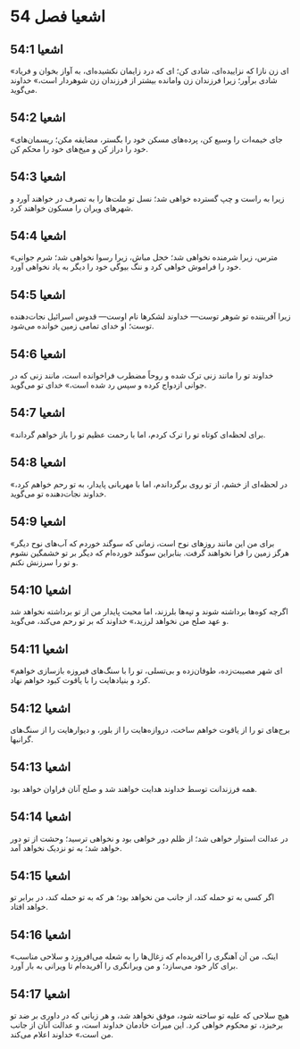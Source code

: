 # اشعیا فصل 54

## اشعیا 54:1
«ای زن نازا که نزاییده‌ای، شادی کن؛ ای که درد زایمان نکشیده‌ای، به آواز بخوان و فریاد شادی برآور؛ زیرا فرزندان زن وامانده بیشتر از فرزندان زن شوهردار است،» خداوند می‌گوید.

## اشعیا 54:2
«جای خیمه‌ات را وسیع کن، پرده‌های مسکن خود را بگستر، مضایقه مکن؛ ریسمان‌های خود را دراز کن و میخ‌های خود را محکم کن.

## اشعیا 54:3
زیرا به راست و چپ گسترده خواهی شد؛ نسل تو ملت‌ها را به تصرف در خواهند آورد و شهرهای ویران را مسکون خواهند کرد.

## اشعیا 54:4
«مترس، زیرا شرمنده نخواهی شد؛ خجل مباش، زیرا رسوا نخواهی شد؛ شرم جوانی خود را فراموش خواهی کرد و ننگ بیوگی خود را دیگر به یاد نخواهی آورد.

## اشعیا 54:5
زیرا آفریننده تو شوهر توست— خداوند لشکرها نام اوست— قدوس اسرائیل نجات‌دهنده توست؛ او خدای تمامی زمین خوانده می‌شود.

## اشعیا 54:6
خداوند تو را مانند زنی ترک شده و روحاً مضطرب فراخوانده است، مانند زنی که در جوانی ازدواج کرده و سپس رد شده است،» خدای تو می‌گوید.

## اشعیا 54:7
«برای لحظه‌ای کوتاه تو را ترک کردم، اما با رحمت عظیم تو را باز خواهم گرداند.

## اشعیا 54:8
در لحظه‌ای از خشم، از تو روی برگرداندم، اما با مهربانی پایدار، به تو رحم خواهم کرد،» خداوند نجات‌دهنده تو می‌گوید.

## اشعیا 54:9
«برای من این مانند روزهای نوح است، زمانی که سوگند خوردم که آب‌های نوح دیگر هرگز زمین را فرا نخواهند گرفت. بنابراین سوگند خورده‌ام که دیگر بر تو خشمگین نشوم و تو را سرزنش نکنم.

## اشعیا 54:10
اگرچه کوه‌ها برداشته شوند و تپه‌ها بلرزند، اما محبت پایدار من از تو برداشته نخواهد شد و عهد صلح من نخواهد لرزید،» خداوند که بر تو رحم می‌کند، می‌گوید.

## اشعیا 54:11
«ای شهر مصیبت‌زده، طوفان‌زده و بی‌تسلی، تو را با سنگ‌های فیروزه بازسازی خواهم کرد و بنیادهایت را با یاقوت کبود خواهم نهاد.

## اشعیا 54:12
برج‌های تو را از یاقوت خواهم ساخت، دروازه‌هایت را از بلور، و دیوارهایت را از سنگ‌های گرانبها.

## اشعیا 54:13
همه فرزندانت توسط خداوند هدایت خواهند شد و صلح آنان فراوان خواهد بود.

## اشعیا 54:14
در عدالت استوار خواهی شد؛ از ظلم دور خواهی بود و نخواهی ترسید؛ وحشت از تو دور خواهد شد؛ به تو نزدیک نخواهد آمد.

## اشعیا 54:15
اگر کسی به تو حمله کند، از جانب من نخواهد بود؛ هر که به تو حمله کند، در برابر تو خواهد افتاد.

## اشعیا 54:16
«اینک، من آن آهنگری را آفریده‌ام که زغال‌ها را به شعله می‌افروزد و سلاحی مناسب برای کار خود می‌سازد؛ و من ویرانگری را آفریده‌ام تا ویرانی به بار آورد.

## اشعیا 54:17
هیچ سلاحی که علیه تو ساخته شود، موفق نخواهد شد، و هر زبانی که در داوری بر ضد تو برخیزد، تو محکوم خواهی کرد. این میراث خادمان خداوند است، و عدالت آنان از جانب من است،» خداوند اعلام می‌کند.
